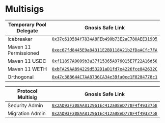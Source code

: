 # Multisigs

| Temporary Pool Delegate | Gnosis Safe Link |
| -------- | ------- |
| Icebreaker | [`0x37c610584f7834A8FEb490b73E2aC780AEE31905`](https://app.safe.global/eth:0x37c610584f7834A8FEb490b73E2aC780AEE31905/home) |
| Maven 11 Permissioned | [`0xec67fd8445E9a84311E2BD118A21b2fDaACfc7FA`](https://app.safe.global/eth:0xec67fd8445E9a84311E2BD118A21b2fDaACfc7FA/home) |
| Maven 11 USDC | [`0xf11897A0009b3a37f15365A976015E7F22A16d50`](https://app.safe.global/eth:0xf11897A0009b3a37f15365A976015E7F22A16d50/home) |
| Maven 11 WETH | [`0xbFA29AA894229d532D1aD1fd7e4226fce842632C`](https://app.safe.global/eth:0xbFA29AA894229d532D1aD1fd7e4226fce842632C/home) |
| Orthogonal | [`0x47c388644C7AA8736CA34e3Bfa0ee1F8284778c1`](https://app.safe.global/eth:0x47c388644C7AA8736CA34e3Bfa0ee1F8284778c1/home) |

| Protocol Multisig | Gnosis Safe Link |
| -------- | ------- |
| Security Admin | [`0x2AD93F308AA812961Ec412a08eD778F4f4933758`](https://app.safe.global/eth:0x2AD93F308AA812961Ec412a08eD778F4f4933758/home) |
| Migration Admin | [`0x2AD93F308AA812961Ec412a08eD778F4f4933758`](https://app.safe.global/eth:0x2AD93F308AA812961Ec412a08eD778F4f4933758/home) |

